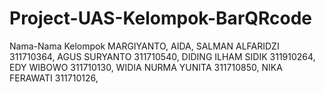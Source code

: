 # Project-UAS-Kelompok-BarQRcode 
Nama-Nama Kelompok
MARGIYANTO,
AIDA,
SALMAN ALFARIDZI    311710364,
AGUS SURYANTO       311710540,
DIDING ILHAM SIDIK  311910264,
EDY WIBOWO          311710130,
WIDIA NURMA YUNITA  311710850,
NIKA FERAWATI       311710126,
